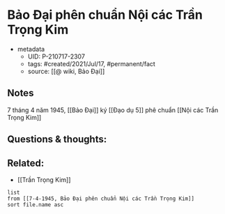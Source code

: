 # Bảo Đại phên chuẩn Nội các Trần Trọng Kim

- metadata
	- UID: P-210717-2307
	- tags: #created/2021/Jul/17, #permanent/fact 
	- source: [[@ wiki, Bảo Đại]]

## Notes
7 tháng 4 năm 1945, [[Bảo Đại]] ký [[Đạo dụ 5]] phê chuẩn [[Nội các Trần Trọng Kim]]

## Questions & thoughts:

## Related:
- [[Trần Trọng Kim]]
```dataview
list
from [[7-4-1945, Bảo Đại phên chuẩn Nội các Trần Trọng Kim]]
sort file.name asc
```
